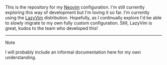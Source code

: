 This is the repository for my [Neovim](https://neovim.io/) configuration. I'm still currently exploring this way of development but I'm loving it so far. I'm currently using the [LazyVim](https://www.lazyvim.org/) distribution. Hopefully, as I continually explore I'd be able to slowly migrate to my own fully custom configuration. Still, LazyVim is great, kudos to the team who developed this!
___
> [!NOTE]
> I will probably include an informal documentation here for my own understanding.
